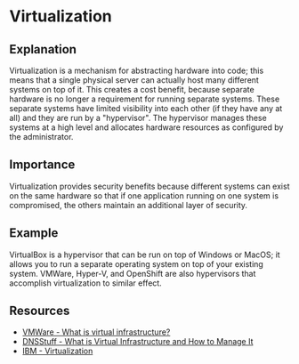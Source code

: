 # Virtualization

## Explanation

Virtualization is a mechanism for abstracting hardware into code; this means that a single physical server can actually host many different systems on top of it.  This creates a cost benefit, because separate hardware is no longer a requirement for running separate systems.  These separate systems have limited visibility into each other (if they have any at all) and they are run by a "hypervisor".  The hypervisor manages these systems at a high level and allocates hardware resources as configured by the administrator.  

## Importance

Virtualization provides security benefits because different systems can exist on the same hardware so that if one application running on one system is compromised, the others maintain an additional layer of security.

## Example

VirtualBox is a hypervisor that can be run on top of Windows or MacOS; it allows you to run a separate operating system on top of your existing system.  VMWare, Hyper-V, and OpenShift are also hypervisors that accomplish virtualization to similar effect.

## Resources

- [VMWare - What is virtual infrastructure?](https://www.vmware.com/topics/glossary/content/virtual-infrastructure.html)
- [DNSStuff - What is Virtual Infrastructure and How to Manage It](https://www.dnsstuff.com/what-is-virtual-infrastructure)
- [IBM - Virtualization](https://www.ibm.com/cloud/learn/virtualization-a-complete-guide)